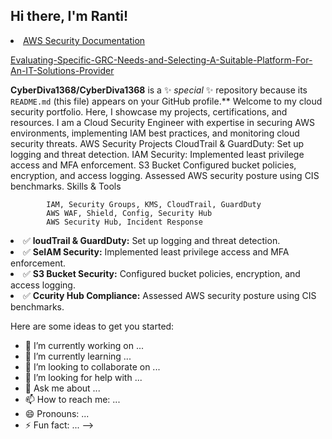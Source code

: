 ## Hi there, I'm Ranti!

<li><a href="(https://github.com/RosemaryAdebanwi/Evaluating-Specific-GRC-Needs-and-Selecting-A-Suitable-Platform-For-An-IT-Company)">AWS Security Documentation</a></li>

<a href="/RosemaryAdebanwi/Evaluating-Specific-GRC-Needs-and-Selecting-A-Suitable-Platform-For-An-IT-Solutions-Provider" itemprop="name codeRepository">Evaluating-Specific-GRC-Needs-and-Selecting-A-Suitable-Platform-For-An-IT-Solutions-Provider</a>


**CyberDiva1368/CyberDiva1368** is a ✨ _special_ ✨ repository because its `README.md` (this file) appears on your GitHub profile.**
Welcome to my cloud security portfolio. Here, I showcase my projects, certifications, and resources.
   I am a Cloud Security Engineer with expertise in securing AWS environments, implementing IAM best practices, and monitoring cloud security threats.
       AWS Security Projects
         CloudTrail & GuardDuty: Set up logging and threat detection.
         IAM Security: Implemented least privilege access and MFA enforcement.
         S3 Bucket Configured bucket policies, encryption, and access logging.
         Assessed AWS security posture using CIS benchmarks.
          Skills & Tools
     
            IAM, Security Groups, KMS, CloudTrail, GuardDuty
            AWS WAF, Shield, Config, Security Hub
            AWS Security Hub, Incident Response
            
<li>✅ <strong>loudTrail & GuardDuty:</strong> Set up logging and threat detection.</li>
<li>✅ <strong>SeIAM Security:</strong> Implemented least privilege access and MFA enforcement.</li>
            <li>✅ <strong>S3 Bucket Security:</strong> Configured bucket policies, encryption, and access logging.</li>
            <li>✅ <strong>Ccurity Hub Compliance:</strong> Assessed AWS security posture using CIS benchmarks.</li>
        
Here are some ideas to get you started:

- 🔭 I’m currently working on ...
- 🌱 I’m currently learning ...
- 👯 I’m looking to collaborate on ...
- 🤔 I’m looking for help with ...
- 💬 Ask me about ...
- 📫 How to reach me: ...
- 😄 Pronouns: ...
- ⚡ Fun fact: ...
-->
